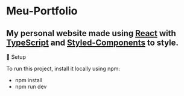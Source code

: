 # Meu-Portfolio
<h2>My personal website made using <a href="https://react.dev/">React</a> with <a href="https://www.typescriptlang.org/">TypeScript</a> and <a href="https://styled-components.com/">Styled-Components</a> to style.</h2>

🚀 Setup

To run this project, install it locally using npm:

* npm install
* npm run dev
